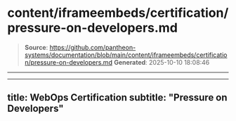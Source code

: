 # content/iframeembeds/certification/pressure-on-developers.md

> **Source**: https://github.com/pantheon-systems/documentation/blob/main/content/iframeembeds/certification/pressure-on-developers.md
> **Generated**: 2025-10-10 18:08:46

---

---
title: WebOps Certification
subtitle: "Pressure on Developers"
---

<Partial file="certification-guide/pressure-on-developers.md" />
